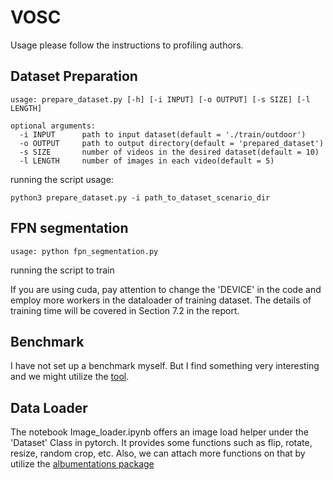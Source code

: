 # VOSC

 Usage
please follow the instructions to profiling authors.

## Dataset Preparation
```
usage: prepare_dataset.py [-h] [-i INPUT] [-o OUTPUT] [-s SIZE] [-l LENGTH]

optional arguments:
  -i INPUT      path to input dataset(default = './train/outdoor')
  -o OUTPUT     path to output directory(default = 'prepared_dataset')
  -s SIZE       number of videos in the desired dataset(default = 10)
  -l LENGTH     number of images in each video(default = 5)
```
running the script usage:
```
python3 prepare_dataset.py -i path_to_dataset_scenario_dir 
```

## FPN segmentation
```
usage: python fpn_segmentation.py 
```
running the script to train

If you are using cuda, pay attention to change the 'DEVICE' in the code and employ more workers in the dataloader of training dataset. The details of training time will be covered in Section 7.2 in the report. 

## Benchmark
I have not set up a benchmark myself. But I find something very interesting and we might utilize the [tool](https://github.com/open-mmlab/mmsegmentation).

## Data Loader
The notebook Image_loader.ipynb offers an image load helper under the 'Dataset' Class in pytorch. It provides some functions such as flip, rotate, resize, random crop, etc. Also, we can attach more functions on that by utilize the [albumentations package](https://github.com/albumentations-team/albumentations)
